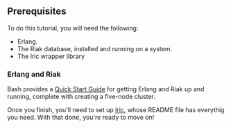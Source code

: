 ## Prerequisites

To do this tutorial, you will need the following:

* Erlang.
* The Riak database, installed and running on a system.
* The lric wrapper library

### Erlang and Riak

Bash provides a [Quick Start Guide](http://docs.basho.com/riak/latest/quickstart/) for getting Erlang and Riak up and running, complete with creating a five-node cluster.

Once you finish, you'll need to set up [lric](https://github.com/billosys/lric), whose README file has everythig you need. With that done, you're ready to move on!